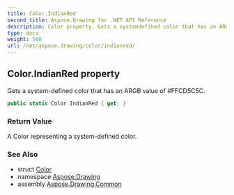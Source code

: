 ```yaml
---
title: Color.IndianRed
second_title: Aspose.Drawing for .NET API Reference
description: Color property. Gets a systemdefined color that has an ARGB value of FFCD5C5C
type: docs
weight: 560
url: /net/aspose.drawing/color/indianred/
---
```

## Color.IndianRed property

Gets a system-defined color that has an ARGB value of #FFCD5C5C.

```csharp
public static Color IndianRed { get; }
```

### Return Value

A Color representing a system-defined color.

### See Also

* struct [Color](../)
* namespace [Aspose.Drawing](../../color/)
* assembly [Aspose.Drawing.Common](../../../)



